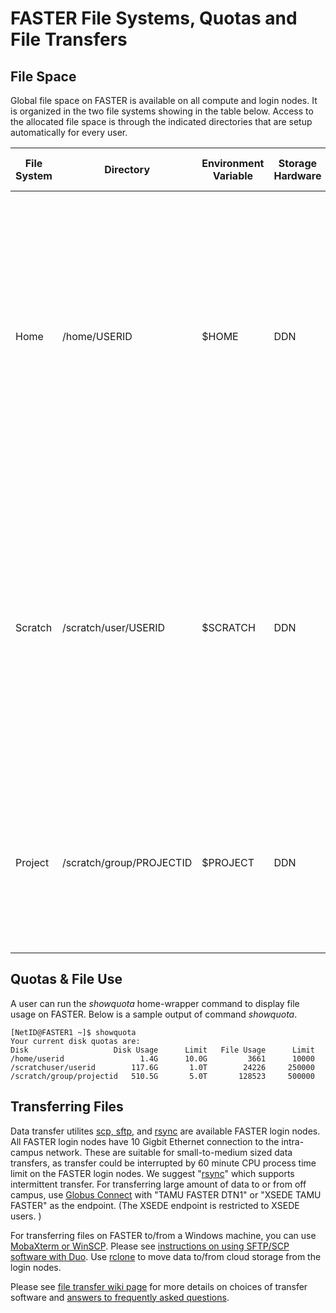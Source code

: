 # FASTER File Systems, Quotas and File Transfers


## File Space

Global file space on FASTER is available on all compute and login nodes.
It is organized in the two file systems showing in the table below.
Access to the allocated file space is through the indicated directories
that are setup automatically for every user.

| File System | Directory                | Environment Variable | Storage Hardware | File Space Quota | File Counts Quota | Comments                                                                                                                                                                                                                                                                                                               |
| ----------- | ------------------------ | -------------------- | ---------------- | ---------------- | ----------------- | ---------------------------------------------------------------------------------------------------------------------------------------------------------------------------------------------------------------------------------------------------------------------------------------------------------------------- |
| Home        | /home/USERID             | $HOME                | DDN              | 10 GB            | 10000             | Upon login, you will be situated in **/home/$USER**. The use of this area is for small-to-modest amount of processing: small software, scripts, compiling, editing. Its space and file count limits are not extensible. **This area is backed up on a nightly basis.**                      |
| Scratch     | /scratch/user/USERID     | $SCRATCH             | DDN              | 1 TB             | 250000            | This is a high performance storage, intended to temporarily hold rather large files, and only for on-going processing that uses them. **It is NOT backed up nor is it intended as long-term storage area.** Please delete or move out of these area any files that are not frequently used. |
| Project     | /scratch/group/PROJECTID | $PROJECT             | DDN              | 5 TB             | 500000            | This is a high performance storage for specific storage allocation requests. Not purged while allocation is active. Removed 90 days after allocation expiration.                                                                                                                            |

## Quotas & File Use

A user can run the *showquota* home-wrapper command to display file
usage on FASTER. Below is a sample output of command *showquota*.



`[NetID@FASTER1 ~]$ showquota`  
`Your current disk quotas are:`  
`Disk                   Disk Usage      Limit   File Usage      Limit`  
`/home/userid                 1.4G      10.0G         3661      10000`  
`/scratchuser/userid        117.6G       1.0T        24226     250000`  
`/scratch/group/projectid   510.5G       5.0T       128523     500000 `



## Transferring Files

Data transfer utilites [scp,
sftp](/kb3/Helpful-Pages/File-Transfer/HPRC@File_Transfers/#scp/sftp "wikilink"), and
[rsync](/kb3/Helpful-Pages/File-Transfer/HPRC@File_Transfers/#rsync "wikilink") are available FASTER login
nodes. All FASTER login nodes have 10 Gigbit Ethernet connection to the
intra-campus network. These are suitable for small-to-medium sized data
transfers, as transfer could be interrupted by 60 minute CPU process
time limit on the FASTER login nodes. We suggest
"[rsync](/kb3/Helpful-Pages/File-Transfer/HPRC@File_Transfers/#rsync "wikilink")" which supports
intermittent transfer. For transferring large amount of data to or from
off campus, use [Globus Connect](/kb3/Software/Globus-Connect/SW@GlobusConnect/ "wikilink") with "TAMU
FASTER DTN1" or "XSEDE TAMU FASTER" as the endpoint. (The XSEDE endpoint
is restricted to XSEDE users. )

For transferring files on FASTER to/from a Windows machine, you can use
[MobaXterm or
WinSCP](/kb3/Helpful-Pages/Access/HPRC@Access/#file-transfer-from-windows "wikilink"). Please see
[instructions on using SFTP/SCP software with
Duo](/kb3/Helpful-Pages/Two-Factor/Two_Factor/#duo-with-ftp.2c-ssh-clients "wikilink"). Use
[rclone](/kb3/Software/rclone-(Cloud-Backup)/SW@rclone/ "wikilink") to move data to/from cloud storage from
the login nodes.

Please see [file transfer wiki page](/kb3/Helpful-Pages/File-Transfer/HPRC@File_Transfers/ "wikilink") for
more details on choices of transfer software and [answers to frequently
asked questions](/kb3/Helpful-Pages/File-Transfer/HPRC@File_Transfers/#other-considerations "wikilink").
